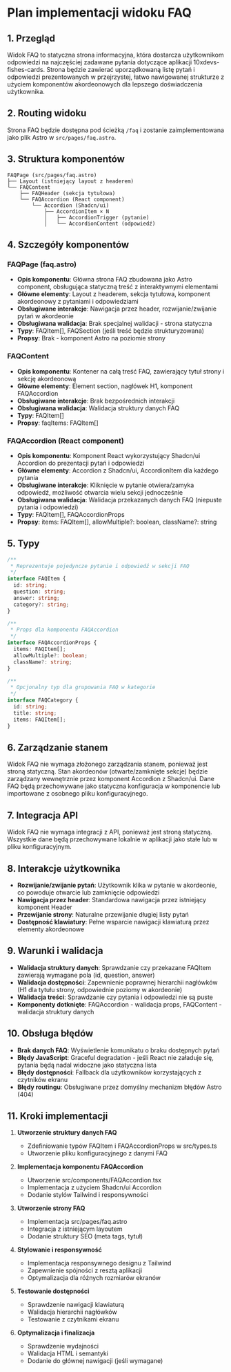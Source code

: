 # Plan implementacji widoku FAQ

## 1. Przegląd

Widok FAQ to statyczna strona informacyjna, która dostarcza użytkownikom odpowiedzi na najczęściej zadawane pytania dotyczące aplikacji 10xdevs-fishes-cards. Strona będzie zawierać uporządkowaną listę pytań i odpowiedzi prezentowanych w przejrzystej, łatwo nawigowanej strukturze z użyciem komponentów akordeonowych dla lepszego doświadczenia użytkownika.

## 2. Routing widoku

Strona FAQ będzie dostępna pod ścieżką `/faq` i zostanie zaimplementowana jako plik Astro w `src/pages/faq.astro`.

## 3. Struktura komponentów

```
FAQPage (src/pages/faq.astro)
├── Layout (istniejący layout z headerem)
└── FAQContent
    ├── FAQHeader (sekcja tytułowa)
    └── FAQAccordion (React component)
        └── Accordion (Shadcn/ui)
            ├── AccordionItem × N
            │   ├── AccordionTrigger (pytanie)
            │   └── AccordionContent (odpowiedź)
```

## 4. Szczegóły komponentów

### FAQPage (faq.astro)

- **Opis komponentu**: Główna strona FAQ zbudowana jako Astro component, obsługująca statyczną treść z interaktywnymi elementami
- **Główne elementy**: Layout z headerem, sekcja tytułowa, komponent akordeonowy z pytaniami i odpowiedziami
- **Obsługiwane interakcje**: Nawigacja przez header, rozwijanie/zwijanie pytań w akordeonie
- **Obsługiwana walidacja**: Brak specjalnej walidacji - strona statyczna
- **Typy**: FAQItem[], FAQSection (jeśli treść będzie strukturyzowana)
- **Propsy**: Brak - komponent Astro na poziomie strony

### FAQContent

- **Opis komponentu**: Kontener na całą treść FAQ, zawierający tytuł strony i sekcję akordeonową
- **Główne elementy**: Element section, nagłówek H1, komponent FAQAccordion
- **Obsługiwane interakcje**: Brak bezpośrednich interakcji
- **Obsługiwana walidacja**: Walidacja struktury danych FAQ
- **Typy**: FAQItem[]
- **Propsy**: faqItems: FAQItem[]

### FAQAccordion (React component)

- **Opis komponentu**: Komponent React wykorzystujący Shadcn/ui Accordion do prezentacji pytań i odpowiedzi
- **Główne elementy**: Accordion z Shadcn/ui, AccordionItem dla każdego pytania
- **Obsługiwane interakcje**: Kliknięcie w pytanie otwiera/zamyka odpowiedź, możliwość otwarcia wielu sekcji jednocześnie
- **Obsługiwana walidacja**: Walidacja przekazanych danych FAQ (niepuste pytania i odpowiedzi)
- **Typy**: FAQItem[], FAQAccordionProps
- **Propsy**: items: FAQItem[], allowMultiple?: boolean, className?: string

## 5. Typy

```typescript
/**
 * Reprezentuje pojedyncze pytanie i odpowiedź w sekcji FAQ
 */
interface FAQItem {
  id: string;
  question: string;
  answer: string;
  category?: string;
}

/**
 * Props dla komponentu FAQAccordion
 */
interface FAQAccordionProps {
  items: FAQItem[];
  allowMultiple?: boolean;
  className?: string;
}

/**
 * Opcjonalny typ dla grupowania FAQ w kategorie
 */
interface FAQCategory {
  id: string;
  title: string;
  items: FAQItem[];
}
```

## 6. Zarządzanie stanem

Widok FAQ nie wymaga złożonego zarządzania stanem, ponieważ jest stroną statyczną. Stan akordeonów (otwarte/zamknięte sekcje) będzie zarządzany wewnętrznie przez komponent Accordion z Shadcn/ui. Dane FAQ będą przechowywane jako statyczna konfiguracja w komponencie lub importowane z osobnego pliku konfiguracyjnego.

## 7. Integracja API

Widok FAQ nie wymaga integracji z API, ponieważ jest stroną statyczną. Wszystkie dane będą przechowywane lokalnie w aplikacji jako stałe lub w pliku konfiguracyjnym.

## 8. Interakcje użytkownika

- **Rozwijanie/zwijanie pytań**: Użytkownik klika w pytanie w akordeonie, co powoduje otwarcie lub zamknięcie odpowiedzi
- **Nawigacja przez header**: Standardowa nawigacja przez istniejący komponent Header
- **Przewijanie strony**: Naturalne przewijanie długiej listy pytań
- **Dostępność klawiatury**: Pełne wsparcie nawigacji klawiaturą przez elementy akordeonowe

## 9. Warunki i walidacja

- **Walidacja struktury danych**: Sprawdzanie czy przekazane FAQItem zawierają wymagane pola (id, question, answer)
- **Walidacja dostępności**: Zapewnienie poprawnej hierarchii nagłówków (H1 dla tytułu strony, odpowiednie poziomy w akordeonie)
- **Walidacja treści**: Sprawdzanie czy pytania i odpowiedzi nie są puste
- **Komponenty dotknięte**: FAQAccordion - walidacja props, FAQContent - walidacja struktury danych

## 10. Obsługa błędów

- **Brak danych FAQ**: Wyświetlenie komunikatu o braku dostępnych pytań
- **Błędy JavaScript**: Graceful degradation - jeśli React nie załaduje się, pytania będą nadal widoczne jako statyczna lista
- **Błędy dostępności**: Fallback dla użytkowników korzystających z czytników ekranu
- **Błędy routingu**: Obsługiwane przez domyślny mechanizm błędów Astro (404)

## 11. Kroki implementacji

1. **Utworzenie struktury danych FAQ**

   - Zdefiniowanie typów FAQItem i FAQAccordionProps w src/types.ts
   - Utworzenie pliku konfiguracyjnego z danymi FAQ

2. **Implementacja komponentu FAQAccordion**

   - Utworzenie src/components/FAQAccordion.tsx
   - Implementacja z użyciem Shadcn/ui Accordion
   - Dodanie stylów Tailwind i responsywności

3. **Utworzenie strony FAQ**

   - Implementacja src/pages/faq.astro
   - Integracja z istniejącym layoutem
   - Dodanie struktury SEO (meta tags, tytuł)

4. **Stylowanie i responsywność**

   - Implementacja responsywnego designu z Tailwind
   - Zapewnienie spójności z resztą aplikacji
   - Optymalizacja dla różnych rozmiarów ekranów

5. **Testowanie dostępności**

   - Sprawdzenie nawigacji klawiaturą
   - Walidacja hierarchii nagłówków
   - Testowanie z czytnikami ekranu

6. **Optymalizacja i finalizacja**
   - Sprawdzenie wydajności
   - Walidacja HTML i semantyki
   - Dodanie do głównej nawigacji (jeśli wymagane)
